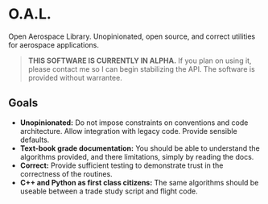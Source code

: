 # O.A.L.
Open Aerospace Library. Unopinionated, open source, and correct utilities for aerospace applications.

> **THIS SOFTWARE IS CURRENTLY IN ALPHA.** If you plan on using it, please
> contact me so I can begin stabilizing the API. The software is provided
> without warrantee.

## Goals
- **Unopinionated:** Do not impose constraints on conventions and code
  architecture. Allow integration with legacy code. Provide sensible defaults.
- **Text-book grade documentation:** You should be able to understand the
  algorithms provided, and there limitations, simply by reading the docs.
- **Correct:** Provide sufficient testing to demonstrate trust in the
  correctness of the routines.
- **C++ and Python as first class citizens:** The same algorithms should be
  useable between a trade study script and flight code.
